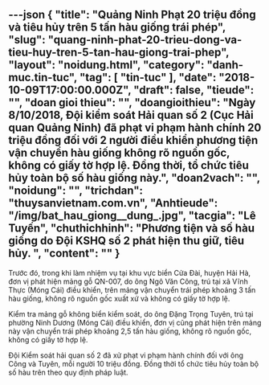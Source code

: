 ---json
{
    "title": "Quảng Ninh Phạt 20 triệu đồng và tiêu hủy trên 5 tấn hàu giống trái phép",
    "slug": "quang-ninh-phat-20-trieu-dong-va-tieu-huy-tren-5-tan-hau-giong-trai-phep",
    "layout": "noidung.html",
    "category": "danh-muc.tin-tuc",
    "tag": [
        "tin-tuc"
    ],
    "date": "2018-10-09T17:00:00.000Z",
    "draft": false,
    "tieude": "",
    "doan gioi thieu": "",
    "doangioithieu": "Ngày 8/10/2018, Đội kiểm soát Hải quan số 2 (Cục Hải quan Quảng Ninh) đã phạt vi phạm hành chính 20 triệu đồng đối với 2 người điều khiển phương tiện vận chuyển hàu giống không rõ nguồn gốc, không có giấy tờ hợp lệ. Đồng thời, tổ chức tiêu hủy toàn bộ số hàu giống này.",
    "doan2vach": "",
    "noidung": "",
    "trichdan": "thuysanvietnam.com.vn",
    "Anhtieude": "/img/bat_hau_giong__dung_.jpg",
    "tacgia": "Lê Tuyến",
    "chuthichhinh": "Phương tiện và số hàu giống do Đội KSHQ số 2 phát hiện thu giữ, tiêu hủy. ",
    "__content__": ""
}
---
<p>Trước đ&oacute;, trong khi l&agrave;m nhiệm vụ tại khu vực biển Cửa Đ&agrave;i, huyện Hải H&agrave;, đơn vị ph&aacute;t hiện mảng gỗ QN-007, do &ocirc;ng Ng&ocirc; Văn C&ocirc;ng, tr&uacute; tại x&atilde; Vĩnh Thực (M&oacute;ng C&aacute;i) điều khiển, tr&ecirc;n mảng vận chuyển tr&aacute;i ph&eacute;p khoảng 3 tấn h&agrave;u giống, kh&ocirc;ng r&otilde; nguồn gốc xuất xứ v&agrave; kh&ocirc;ng c&oacute; giấy tờ hợp lệ.</p>

<p>Kiểm tra mảng gỗ kh&ocirc;ng biển kiểm so&aacute;t, do &ocirc;ng Đặng Trọng Tuy&ecirc;n, tr&uacute; tại phường Ninh Dương (M&oacute;ng C&aacute;i) điều khiển, đơn vị cũng ph&aacute;t hiện tr&ecirc;n mảng n&agrave;y vận chuyển tr&aacute;i ph&eacute;p khoảng 2,5 tấn h&agrave;u giống, kh&ocirc;ng r&otilde; nguồn gốc, kh&ocirc;ng c&oacute; giấy tờ hợp lệ.</p>

<p>Đội Kiểm so&aacute;t hải quan số 2 đ&atilde; xử phạt vi phạm h&agrave;nh ch&iacute;nh đối với &ocirc;ng C&ocirc;ng v&agrave; Tuy&ecirc;n, mỗi người 10 triệu đồng. Đồng thời tổ chức ti&ecirc;u hủy to&agrave;n bộ số h&agrave;u tr&ecirc;n theo quy định ph&aacute;p luật.</p>
